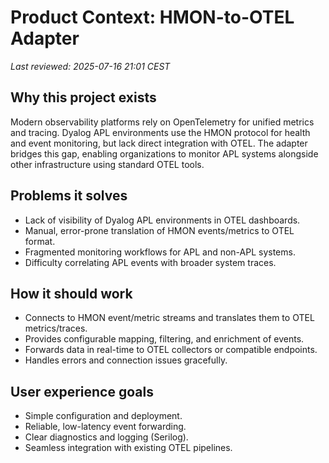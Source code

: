 # Product Context: HMON-to-OTEL Adapter

_Last reviewed: 2025-07-16 21:01 CEST_

## Why this project exists
Modern observability platforms rely on OpenTelemetry for unified metrics and tracing. Dyalog APL environments use the HMON protocol for health and event monitoring, but lack direct integration with OTEL. The adapter bridges this gap, enabling organizations to monitor APL systems alongside other infrastructure using standard OTEL tools.

## Problems it solves
- Lack of visibility of Dyalog APL environments in OTEL dashboards.
- Manual, error-prone translation of HMON events/metrics to OTEL format.
- Fragmented monitoring workflows for APL and non-APL systems.
- Difficulty correlating APL events with broader system traces.

## How it should work
- Connects to HMON event/metric streams and translates them to OTEL metrics/traces.
- Provides configurable mapping, filtering, and enrichment of events.
- Forwards data in real-time to OTEL collectors or compatible endpoints.
- Handles errors and connection issues gracefully.

## User experience goals
- Simple configuration and deployment.
- Reliable, low-latency event forwarding.
- Clear diagnostics and logging (Serilog).
- Seamless integration with existing OTEL pipelines.
